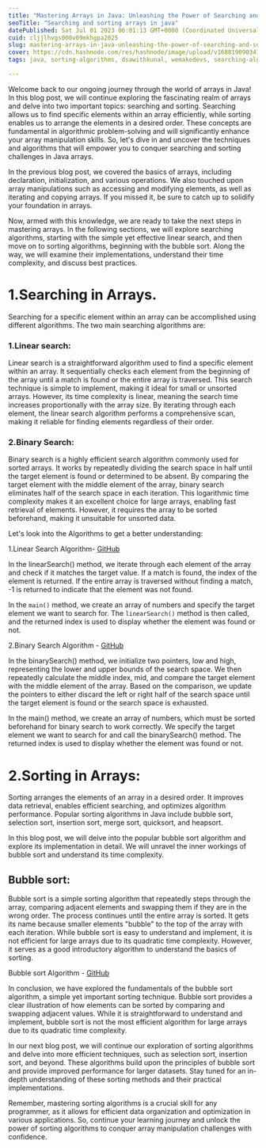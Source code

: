 ```yaml
---
title: "Mastering Arrays in Java: Unleashing the Power of Searching and Sorting"
seoTitle: "Searching and sorting arrays in java"
datePublished: Sat Jul 01 2023 06:01:13 GMT+0000 (Coordinated Universal Time)
cuid: cljjlhvgs000v09mkhgpa2025
slug: mastering-arrays-in-java-unleashing-the-power-of-searching-and-sorting
cover: https://cdn.hashnode.com/res/hashnode/image/upload/v1688190903419/f3c284a6-48ec-4f73-9fb6-7f6979043b53.jpeg
tags: java, sorting-algorithms, dsawithkunal, wemakedevs, searching-algorithms-linear-search-binary-search-interpolation-search-hash-tables-data-structures-algorithms-python-programming-computer-science-problem-solving

---
```


Welcome back to our ongoing journey through the world of arrays in Java! In this blog post, we will continue exploring the fascinating realm of arrays and delve into two important topics: searching and sorting. Searching allows us to find specific elements within an array efficiently, while sorting enables us to arrange the elements in a desired order. These concepts are fundamental in algorithmic problem-solving and will significantly enhance your array manipulation skills. So, let's dive in and uncover the techniques and algorithms that will empower you to conquer searching and sorting challenges in Java arrays.

In the previous blog post, we covered the basics of arrays, including declaration, initialization, and various operations. We also touched upon array manipulations such as accessing and modifying elements, as well as iterating and copying arrays. If you missed it, be sure to catch up to solidify your foundation in arrays.

Now, armed with this knowledge, we are ready to take the next steps in mastering arrays. In the following sections, we will explore searching algorithms, starting with the simple yet effective linear search, and then move on to sorting algorithms, beginning with the bubble sort. Along the way, we will examine their implementations, understand their time complexity, and discuss best practices.

# 1.Searching in Arrays.

Searching for a specific element within an array can be accomplished using different algorithms. The two main searching algorithms are:

### **1.Linear search:**

Linear search is a straightforward algorithm used to find a specific element within an array. It sequentially checks each element from the beginning of the array until a match is found or the entire array is traversed. This search technique is simple to implement, making it ideal for small or unsorted arrays. However, its time complexity is linear, meaning the search time increases proportionally with the array size. By iterating through each element, the linear search algorithm performs a comprehensive scan, making it reliable for finding elements regardless of their order.

### **2.Binary Search:**

Binary search is a highly efficient search algorithm commonly used for sorted arrays. It works by repeatedly dividing the search space in half until the target element is found or determined to be absent. By comparing the target element with the middle element of the array, binary search eliminates half of the search space in each iteration. This logarithmic time complexity makes it an excellent choice for large arrays, enabling fast retrieval of elements. However, it requires the array to be sorted beforehand, making it unsuitable for unsorted data.

Let's look into the Algorithms to get a better understanding:

1.Linear Search Algorithm- [GitHub](https://github.com/Arnab-Afk/dsa-java/blob/main/linearsearch.java)

In the linearSearch() method, we iterate through each element of the array and check if it matches the target value. If a match is found, the index of the element is returned. If the entire array is traversed without finding a match, -1 is returned to indicate that the element was not found.

In the `main()` method, we create an array of numbers and specify the target element we want to search for. The `linearSearch()` method is then called, and the returned index is used to display whether the element was found or not.

2.Binary Search Algorithm - [GitHub](https://github.com/Arnab-Afk/dsa-java/blob/main/binary-search.java)

In the binarySearch() method, we initialize two pointers, low and high, representing the lower and upper bounds of the search space. We then repeatedly calculate the middle index, mid, and compare the target element with the middle element of the array. Based on the comparison, we update the pointers to either discard the left or right half of the search space until the target element is found or the search space is exhausted.

In the main() method, we create an array of numbers, which must be sorted beforehand for binary search to work correctly. We specify the target element we want to search for and call the binarySearch() method. The returned index is used to display whether the element was found or not.

# 2.Sorting in Arrays:

Sorting arranges the elements of an array in a desired order. It improves data retrieval, enables efficient searching, and optimizes algorithm performance. Popular sorting algorithms in Java include bubble sort, selection sort, insertion sort, merge sort, quicksort, and heapsort.

In this blog post, we will delve into the popular bubble sort algorithm and explore its implementation in detail. We will unravel the inner workings of bubble sort and understand its time complexity.

## Bubble sort:

Bubble sort is a simple sorting algorithm that repeatedly steps through the array, comparing adjacent elements and swapping them if they are in the wrong order. The process continues until the entire array is sorted. It gets its name because smaller elements "bubble" to the top of the array with each iteration. While bubble sort is easy to understand and implement, it is not efficient for large arrays due to its quadratic time complexity. However, it serves as a good introductory algorithm to understand the basics of sorting.

Bubble sort Algorithm - [GitHub](https://github.com/Arnab-Afk/dsa-java/blob/main/bubble-sort.java)

In conclusion, we have explored the fundamentals of the bubble sort algorithm, a simple yet important sorting technique. Bubble sort provides a clear illustration of how elements can be sorted by comparing and swapping adjacent values. While it is straightforward to understand and implement, bubble sort is not the most efficient algorithm for large arrays due to its quadratic time complexity.

In our next blog post, we will continue our exploration of sorting algorithms and delve into more efficient techniques, such as selection sort, insertion sort, and beyond. These algorithms build upon the principles of bubble sort and provide improved performance for larger datasets. Stay tuned for an in-depth understanding of these sorting methods and their practical implementations.

Remember, mastering sorting algorithms is a crucial skill for any programmer, as it allows for efficient data organization and optimization in various applications. So, continue your learning journey and unlock the power of sorting algorithms to conquer array manipulation challenges with confidence.